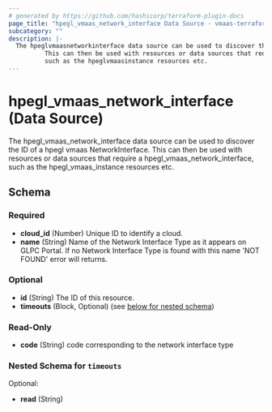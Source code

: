 ```yaml
---
# generated by https://github.com/hashicorp/terraform-plugin-docs
page_title: "hpegl_vmaas_network_interface Data Source - vmaas-terraform-resources"
subcategory: ""
description: |-
  The hpeglvmaasnetworkinterface data source can be used to discover the ID of a hpegl vmaas NetworkInterface.
          This can then be used with resources or data sources that require a hpeglvmaasnetworkinterface,
          such as the hpeglvmaasinstance resources etc.
---
```


# hpegl_vmaas_network_interface (Data Source)

The hpegl_vmaas_network_interface data source can be used to discover the ID of a hpegl vmaas NetworkInterface.
		This can then be used with resources or data sources that require a hpegl_vmaas_network_interface,
		such as the hpegl_vmaas_instance resources etc.



<!-- schema generated by tfplugindocs -->
## Schema

### Required

- **cloud_id** (Number) Unique ID to identify a cloud.
- **name** (String) Name of the Network Interface Type as it appears on GLPC Portal. If no Network Interface Type is found with this name 'NOT FOUND' error will returns.

### Optional

- **id** (String) The ID of this resource.
- **timeouts** (Block, Optional) (see [below for nested schema](#nestedblock--timeouts))

### Read-Only

- **code** (String) code corresponding to the network interface type

<a id="nestedblock--timeouts"></a>
### Nested Schema for `timeouts`

Optional:

- **read** (String)


